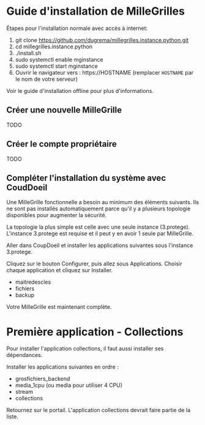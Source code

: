 # Guide d'installation de MilleGrilles

Étapes pour l'installation normale avec accès à internet: 

1. git clone https://github.com/dugrema/millegrilles.instance.python.git
2. cd millegrilles.instance.python
3. ./install.sh
4. sudo systemctl enable mginstance
5. sudo systemctl start mginstance
6. Ouvrir le navigateur vers : https://HOSTNAME  (remplacer `HOSTNAME` par le nom de votre serveur)

Voir le guide d'installation offline pour plus d'informations.

## Créer une nouvelle MilleGrille

TODO

## Créer le compte propriétaire

TODO

## Compléter l'installation du système avec CoudDoeil

Une MilleGrille fonctionnelle a besoin au minimum des éléments suivants. Ils ne
sont pas installés automatiquement parce qu'il y a plusieurs topologie disponibles
pour augmenter la sécurité. 

La topologie la plus simple est celle avec une seule instance (3.protege). 
L'instance 3.protege est requise et il peut y en avoir 1 seule par MilleGrille.

Aller dans CoupDoeil et installer les applications suivantes sous l'instance 3.protege.

Cliquez sur le bouton Configurer, puis allez sous Applications. Choisir chaque application
et cliquez sur Installer.

* maitredescles
* fichiers
* backup

Votre MilleGrille est maintenant complète. 

# Première application - Collections

Pour installer l'application collections, il faut aussi installer ses dépendances.

Installer les applications suivantes en ordre :

* grosfichiers_backend
* media_1cpu  (ou media pour utiliser 4 CPU)
* stream
* collections

Retournez sur le portail. L'application collections devrait faire partie de la liste.
